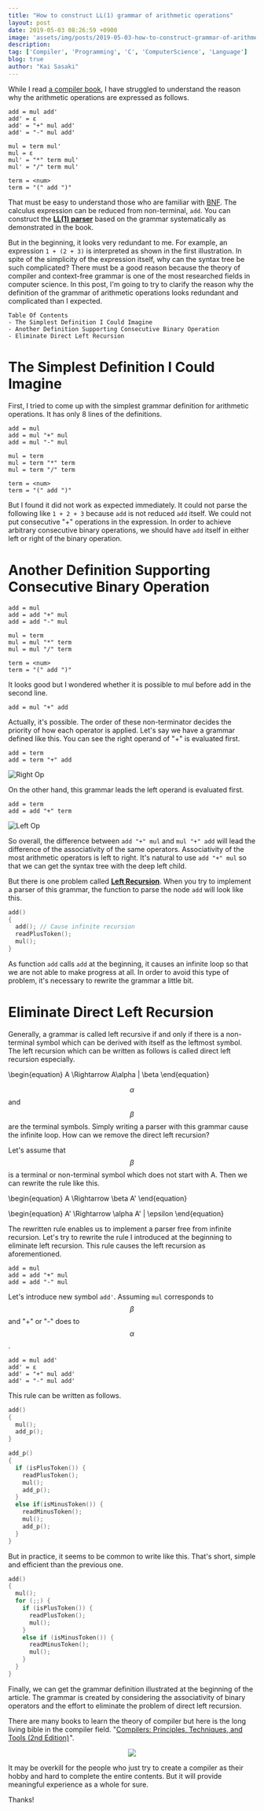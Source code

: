 ```yaml
---
title: "How to construct LL(1) grammar of arithmetic operations"
layout: post
date: 2019-05-03 08:26:59 +0900
image: 'assets/img/posts/2019-05-03-how-to-construct-grammar-of-arithmetic-operations/catch.png'
description:
tag: ['Compiler', 'Programming', 'C', 'ComputerScience', 'Language']
blog: true
author: "Kai Sasaki"
---
```


While I read [a compiler book](https://www.sigbus.info/compilerbook/), I have struggled to understand the reason why the arithmetic operations are expressed as follows.

```
add = mul add'
add' = ε
add' = "+" mul add'
add' = "-" mul add'

mul = term mul'
mul = ε
mul' = "*" term mul'
mul' = "/" term mul'

term = <num>
term = "(" add ")"
```

That must be easy to understand those who are familiar with [BNF](https://en.wikipedia.org/wiki/Backus%E2%80%93Naur_form). The calculus expression can be reduced from non-terminal, `add`. You can construct the [**LL(1) parser**](https://en.wikipedia.org/wiki/LL_parser) based on the grammar systematically as demonstrated in the book.

But in the beginning, it looks very redundant to me. For example, an expression `1 + (2 + 3)` is interpreted as shown in the first illustration. In spite of the simplicity of the expression itself, why can the syntax tree be such complicated? There must be a good reason because the theory of compiler and context-free grammar is one of the most researched fields in computer science. In this post, I'm going to try to clarify the reason why the definition of the grammar of arithmetic operations looks redundant and complicated than I expected.

```
Table Of Contents
- The Simplest Definition I Could Imagine
- Another Definition Supporting Consecutive Binary Operation
- Eliminate Direct Left Recursion
```

# The Simplest Definition I Could Imagine

First, I tried to come up with the simplest grammar definition for arithmetic operations. It has only 8 lines of the definitions.

```
add = mul
add = mul "+" mul
add = mul "-" mul

mul = term
mul = term "*" term
mul = term "/" term

term = <num>
term = "(" add ")"
```

But I found it did not work as expected immediately. It could not parse the following like `1 + 2 + 3` because `add` is not reduced `add` itself. We could not put consecutive "+" operations in the expression. In order to achieve arbitrary consecutive binary operations, we should have `add` itself in either left or right of the binary operation.

# Another Definition Supporting Consecutive Binary Operation

```
add = mul
add = add "+" mul
add = add "-" mul

mul = term
mul = mul "*" term
mul = mul "/" term

term = <num>
term = "(" add ")"
```

It looks good but I wondered whether it is possible to mul before add in the second line.

```
add = mul "+" add
```

Actually, it's possible. The order of these non-terminator decides the priority of how each operator is applied. Let's say we have a grammar defined like this. You can see the right operand of "+" is evaluated first.

```
add = term
add = term "+" add
```

![Right Op](/assets/img/posts/2019-05-03-how-to-construct-grammar-of-arithmetic-operations/right-op.png)

On the other hand, this grammar leads the left operand is evaluated first.

```
add = term
add = add "+" term
```

![Left Op](/assets/img/posts/2019-05-03-how-to-construct-grammar-of-arithmetic-operations/left-op.png)

So overall, the difference between `add "+" mul` and `mul "+" add` will lead the difference of the associativity of the same operators. Associativity of the most arithmetic operators is left to right. It's natural to use `add "+" mul` so that we can get the syntax tree with the deep left child.

But there is one problem called [**Left Recursion**](https://en.wikipedia.org/wiki/Left_recursion). When you try to implement a parser of this grammar, the function to parse the node `add` will look like this.

```c
add()
{
  add(); // Cause infinite recursion
  readPlusToken();
  mul();
}
```

As function `add` calls `add` at the beginning, it causes an infinite loop so that we are not able to make progress at all. In order to avoid this type of problem, it's necessary to rewrite the grammar a little bit.

# Eliminate Direct Left Recursion

Generally, a grammar is called left recursive if and only if there is a non-terminal symbol which can be derived with itself as the leftmost symbol. The left recursion which can be written as follows is called direct left recursion especially.

\begin{equation}
A \Rightarrow A\alpha | \beta
\end{equation}

$$\alpha$$ and $$\beta$$ are the terminal symbols. Simply writing a parser with this grammar cause the infinite loop. How can we remove the direct left recursion?

Let's assume that $$\beta$$ is a terminal or non-terminal symbol which does not start with A. Then we can rewrite the rule like this.

\begin{equation}
A \Rightarrow \beta A'
\end{equation}

\begin{equation}
A' \Rightarrow \alpha A' | \epsilon
\end{equation}

The rewritten rule enables us to implement a parser free from infinite recursion. Let's try to rewrite the rule I introduced at the beginning to eliminate left recursion. This rule causes the left recursion as aforementioned.

```
add = mul
add = add "+" mul
add = add "-" mul
```

Let's introduce new symbol `add'`. Assuming `mul` corresponds to $$\beta$$ and "+" or "-" does to $$\alpha$$.

```
add = mul add'
add' = ε
add' = "+" mul add'
add' = "-" mul add'
```

This rule can be written as follows.

```c
add()
{
  mul();
  add_p();
}

add_p()
{
  if (isPlusToken()) {
    readPlusToken();
    mul();
    add_p();
  }
  else if(isMinusToken()) {
    readMinusToken();
    mul();
    add_p();
  }
}
```

But in practice, it seems to be common to write like this. That's short, simple and efficient than the previous one.

```c
add()
{
  mul();
  for (;;) {
    if (isPlusToken()) {
      readPlusToken();
      mul();
    }
    else if (isMinusToken()) {
      readMinusToken();
      mul();
    }
  }
}
```

Finally, we can get the grammar definition illustrated at the beginning of the article. The grammar is created by considering the associativity of binary operators and the effort to eliminate the problem of direct left recursion.

There are many books to learn the theory of compiler but here is the long living bible in the compiler field. "<a target="_blank" href="https://www.amazon.com/gp/product/0321486811/ref=as_li_tl?ie=UTF8&camp=1789&creative=9325&creativeASIN=0321486811&linkCode=as2&tag=lewuathe-20&linkId=22493d16ccafebf44587e709dd3df8b3">Compilers: Principles, Techniques, and Tools (2nd Edition)</a><img src="//ir-na.amazon-adsystem.com/e/ir?t=lewuathe-20&l=am2&o=1&a=0321486811" width="1" height="1" border="0" alt="" style="border:none !important; margin:0px !important;" />".

<div style="text-align: center;">
<a target="_blank"  href="https://www.amazon.com/gp/product/0321486811/ref=as_li_tl?ie=UTF8&camp=1789&creative=9325&creativeASIN=0321486811&linkCode=as2&tag=lewuathe-20&linkId=a9b0ea97916f6b6f52ddcd1a36fbb524"><img border="0" src="//ws-na.amazon-adsystem.com/widgets/q?_encoding=UTF8&MarketPlace=US&ASIN=0321486811&ServiceVersion=20070822&ID=AsinImage&WS=1&Format=_SL250_&tag=lewuathe-20" ></a><img src="//ir-na.amazon-adsystem.com/e/ir?t=lewuathe-20&l=am2&o=1&a=0321486811" width="1" height="1" border="0" alt="" style="border:none !important; margin:0px !important;" />
</div>

It may be overkill for the people who just try to create a compiler as their hobby and hard to complete the entire contents. But it will provide meaningful experience as a whole for sure.

Thanks!